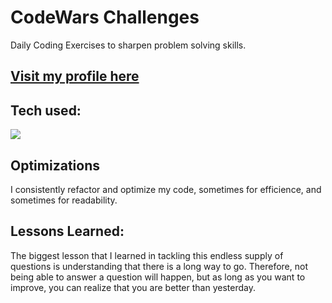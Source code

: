 # CodeWars Challenges

Daily Coding Exercises to sharpen problem solving skills.

## <a target="_blank" href="https://www.codewars.com/users/allanrodriguest" >Visit my profile here</a> 

## Tech used:

<img src="https://img.shields.io/static/v1?label=|&message=JAVASCRIPT&color=3c7f5d&style=plastic&logo=javascript"/>

## Optimizations

I consistently refactor and optimize my code, sometimes for efficience, and sometimes for readability. 

## Lessons Learned:

The biggest lesson that I learned in tackling this endless supply of questions is understanding that there is a long way to go. Therefore, not being able to answer a question will happen, but as long as you want to improve, you can realize that you are better than yesterday.
